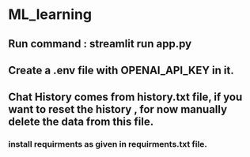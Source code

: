 # ML_learning

## Run command : streamlit run app.py
## Create a .env file with OPENAI_API_KEY in it.
## Chat History comes from history.txt file, if you want to reset the history , for now manually delete the data from this file.

### install requirments as given in requirments.txt file.
